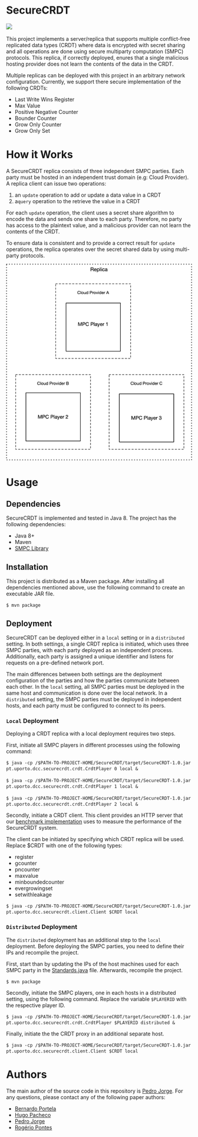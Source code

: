 # SecureCRDT

<img src="https://img.shields.io/badge/status-research%20prototype-green.svg" />


This project implements a server/replica that supports multiple conflict-free replicated data types (CRDT) where data is encrypted with secret sharing and all operations are done using secure multiparty computation (SMPC) protocols. This replica, if correctly deployed, enures that a single malicious hosting provider does not learn the contents of the data in the CRDT.

Multiple replicas can be deployed with this project in an arbitrary network configuration. Currently, we support there secure implementation of the following CRDTs:

- Last Write Wins Register
- Max Value
- Positive Negative Counter
- Bounder Counter
- Grow Only Counter
- Grow Only Set

# How it Works


A SecureCRDT replica consists of three independent SMPC parties. Each party must be hosted in an independent trust domain (e.g: Cloud Provider).
A replica client can issue two operations:

1. an `update` operation to add or update a data value in a CRDT
2. a`query` operation to the retrieve the value in a CRDT

For each `update` operation, the client uses a secret share algorithm to encode the data and sends one share to each party. Therefore, no party has access to the plaintext value, and a malicious provider can not learn the contents of the CRDT.

To ensure data is consistent and to provide a correct result for `update` operations, the replica operates over the secret shared data by using multi-party protocols.

![System Architecture](docs/architechture.png)

# Usage

## Dependencies

SecureCRDT is implemented and tested in Java 8. The project has the following dependencies:

- Java 8+
- Maven
- [SMPC Library](https://github.com/SecureCRDT/SMPC)


## Installation

This project is distributed as a Maven package. After installing all dependencies mentioned above, use the following command to create an executable JAR file.

```shell
$ mvn package
```

## Deployment

SecureCRDT can be deployed either in a `local` setting or in a `distributed` setting. In both settings, a single CRDT replica is initiated, which uses three SMPC parties, with each party deployed as an independent process. Additionally, each party is assigned a unique identifier and listens for requests on a pre-defined network port.

The main differences between both settings are the deployment configuration of the parties and how the parties communicate between each other. In the `local` setting, all SMPC parties must be deployed in the same host and communication is done over the local network. In a `distributed` setting, the SMPC parties must be deployed in independent hosts, and each party must be configured to connect to its peers.

### `Local` Deployment

Deploying a CRDT replica with a local deployment requires two steps.

First, initiate all SMPC players in different processes using the following command:


```shell
$ java -cp /$PATH-TO-PROJECT-HOME/SecureCRDT/target/SecureCRDT-1.0.jar pt.uporto.dcc.securecrdt.crdt.CrdtPlayer 0 local &

$ java -cp /$PATH-TO-PROJECT-HOME/SecureCRDT/target/SecureCRDT-1.0.jar pt.uporto.dcc.securecrdt.crdt.CrdtPlayer 1 local &

$ java -cp /$PATH-TO-PROJECT-HOME/SecureCRDT/target/SecureCRDT-1.0.jar pt.uporto.dcc.securecrdt.crdt.CrdtPlayer 2 local &
```

Secondly, initiate a CRDT client. This client provides an HTTP server that our [benchmark implementation](https://github.com/SecureCRDT/Benchmark) uses to measure the performance of the SecureCRDT system.

The client can be initiated by specifying which CRDT replica will be used. Replace $CRDT with one of the following types:

- register
- gcounter 
- pncounter 
- maxvalue
- minboundedcounter
- evergrowingset 
- setwithleakage

```shell
$ java -cp /$PATH-TO-PROJECT-HOME/SecureCRDT/target/SecureCRDT-1.0.jar pt.uporto.dcc.securecrdt.client.Client $CRDT local
```

### `Distributed` Deployment

The `distributed` deployment has an additional step to the `local` deployment. Before deploying the SMPC parties, you need to define their IPs and recompile the project.

First, start than by updating the IPs of the host machines used for each SMPC party in the [Standards.java](https://github.com/SecureCRDT/SecureCRDT/blob/main/src/main/java/pt/uporto/dcc/securecrdt/util/Standards.java) file. Afterwards, recompile the project.

```shell
$ mvn package
```

Secondly, initiate the SMPC players, one in each hosts in a distributed setting, using the following command. Replace the variable `$PLAYERID` with the respective player ID.
```shell
$ java -cp /$PATH-TO-PROJECT-HOME/SecureCRDT/target/SecureCRDT-1.0.jar pt.uporto.dcc.securecrdt.crdt.CrdtPlayer $PLAYERID distributed &
```

Finally, initiate the the CRDT proxy in an additional separate host.

```shell
$ java -cp /$PATH-TO-PROJECT-HOME/SecureCRDT/target/SecureCRDT-1.0.jar pt.uporto.dcc.securecrdt.client.Client $CRDT local
```

# Authors

The main author of the source code in this repository is [Pedro Jorge](https://github.com/0xpedrojorge). For any questions, please contact any of the following paper authors:

- [Bernardo Portela](mailto:bernardo.portela@fc.up.pt)
- [Hugo Pacheco](mailto:hpacheco@fc.up.pt)
- [Pedro Jorge](mailto:201706520@fc.up.pt)
- [Rogério Pontes](mailto:rogerio.a.pontes@inesctec.pt)
